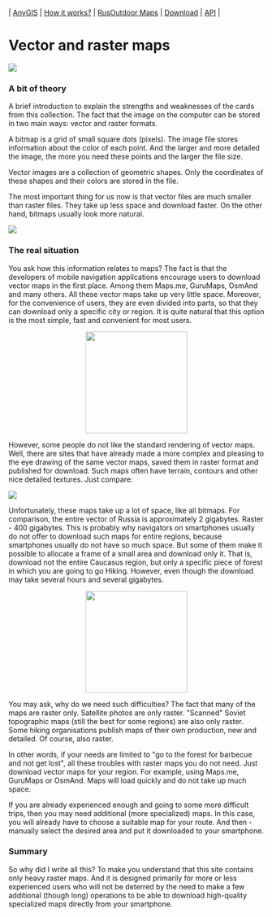 | [AnyGIS][01] | [How it works?][02] | [RusOutdoor Maps][03] | [Download][04] | [API][05] |


[01]: http://www.anygis.ru/index_en
[02]: http://www.anygis.ru/Web/Html/Description_en
[03]: http://www.anygis.ru/Web/Html/RusOutdoor_en
[04]: http://www.anygis.ru/Web/Html/DownloadPage_en
[05]: http://www.anygis.ru/Web/Html/Api_en

# Vector and raster maps
![](http://www.anygis.ru/Web/Img/rastr_vector_img.png)

### A bit of theory

A brief introduction to explain the strengths and weaknesses of the cards from this collection. The fact that the image on the computer can be stored in two main ways: vector and raster formats.

A bitmap is a grid of small square dots (pixels). The image file stores information about the color of each point. And the larger and more detailed the image, the more you need these points and the larger the file size.

Vector images are a collection of geometric shapes. Only the coordinates of these shapes and their colors are stored in the file.

The most important thing for us now is that vector files are much smaller than raster files. They take up less space and download faster. On the other hand, bitmaps usually look more natural.

![](http://www.anygis.ru/Web/Img/rastr_vector_img_compilation.png)


### The real situation

You ask how this information relates to maps? The fact is that the developers of mobile navigation applications encourage users to download vector maps in the first place. Among them Maps.me, GuruMaps, OsmAnd and many others. All these vector maps take up very little space. Moreover, for the convenience of users, they are even divided into parts, so that they can download only a specific city or region. It is quite natural that this option is the most simple, fast and convenient for most users.

<p align="center">
<img src="http://www.anygis.ru/Web/Img/vector_maps_list.png" width="200"/>
</p>


However, some people do not like the standard rendering of vector maps. Well, there are sites that have already made a more complex and pleasing to the eye drawing of the same vector maps, saved them in raster format and published for download. Such maps often have terrain, contours and other nice detailed textures. Just compare:

![](http://www.anygis.ru/Web/Img/rastr_vector_map.png)

Unfortunately, these maps take up a lot of space, like all bitmaps. For comparison, the entire vector of Russia is approximately 2 gigabytes. Raster - 400 gigabytes. This is probably why navigators on smartphones usually do not offer to download such maps for entire regions, because smartphones usually do not have so much space. But some of them make it possible to allocate a frame of a small area and download only it. That is, download not the entire Caucasus region, but only a specific piece of forest in which you are going to go Hiking. However, even though the download may take several hours and several gigabytes.

<p align="center">
<img src="https://shuriktravel.ru/wp-content/uploads/2018/10/2018-10-22-00.31.48-596x1024.png" width="200"/>
</p>


You may ask, why do we need such difficulties? The fact that many of the maps are raster only. Satellite photos are only raster. "Scanned" Soviet topographic maps (still the best for some regions) are also only raster. Some hiking organisations publish maps of their own production, new and detailed. Of course, also raster.

In other words, if your needs are limited to "go to the forest for barbecue and not get lost", all these troubles with raster maps you do not need. Just download vector maps for your region. For example, using Maps.me, GuruMaps or OsmAnd. Maps will load quickly and do not take up much space.

If you are already experienced enough and going to some more difficult trips, then you may need additional (more specialized) maps. In this case, you will already have to choose a suitable map for your route. And then - manually select the desired area and put it downloaded to your smartphone.

### Summary

So why did I write all this? To make you understand that this site contains only heavy raster maps. And it is designed primarily for more or less experienced users who will not be deterred by the need to make a few additional (though long) operations to be able to download high-quality specialized maps directly from your smartphone.

